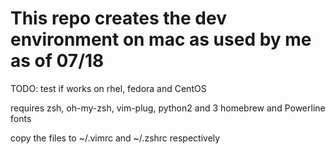 # This repo creates the dev environment on mac as used by me as of 07/18
TODO: test if works on rhel, fedora and CentOS

requires zsh, oh-my-zsh, vim-plug, python2 and 3 homebrew and Powerline fonts


copy the files to ~/.vimrc and ~/.zshrc respectively 


